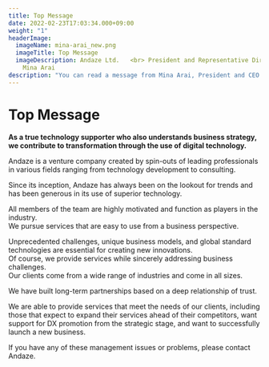 ```yaml
---
title: Top Message
date: 2022-02-23T17:03:34.000+09:00
weight: "1"
headerImage:
  imageName: mina-arai_new.png
  imageTitle: Top Message
  imageDescription: Andaze Ltd.   <br> President and Representative Director   <br>
    Mina Arai
description: "You can read a message from Mina Arai, President and CEO of Andaze Ltd."
---
```

# Top Message



**As a true technology supporter who also understands business strategy, we contribute to transformation through the use of digital technology.**

Andaze is a venture company created by spin-outs of leading professionals in various fields ranging from technology development to consulting.

Since its inception, Andaze has always been on the lookout for trends and has been generous in its use of superior technology.

All members of the team are highly motivated and function as players in the industry.  
We pursue services that are easy to use from a business perspective.

Unprecedented challenges, unique business models, and global standard technologies are essential for creating new innovations.  
Of course, we provide services while sincerely addressing business challenges.  
Our clients come from a wide range of industries and come in all sizes.

We have built long-term partnerships based on a deep relationship of trust.

We are able to provide services that meet the needs of our clients, including those that expect to expand their services ahead of their competitors, want support for DX promotion from the strategic stage, and want to successfully launch a new business.

If you have any of these management issues or problems, please contact Andaze.
